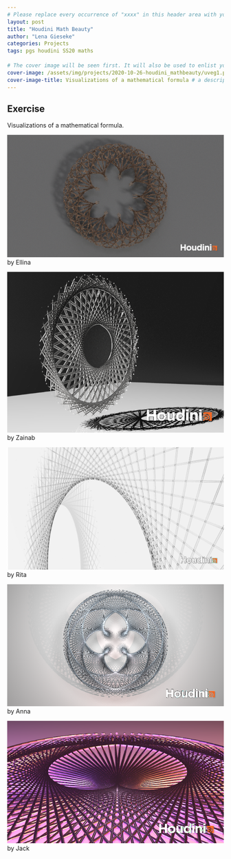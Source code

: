 ```yaml
---
# Please replace every occurrence of "xxxx" in this header area with your personal information.
layout: post
title: "Houdini Math Beauty"
author: "Lena Gieseke"
categories: Projects
tags: pgs houdini SS20 maths

# The cover image will be seen first. It will also be used to enlist your project amonst others.
cover-image: /assets/img/projects/2020-10-26-houdini_mathbeauty/uveg1.png # choose your desired image file format — must be supported by web browsers — only one
cover-image-title: Visualizations of a mathematical formula # a descriptive title for the image
---
```


## Exercise

Visualizations of a mathematical formula.

![pgs_ss20_tutorial_02_nurmukhametova_01](/assets/img/projects/2020-10-26-houdini_mathbeauty/pgs_ss20_tutorial_02_nurmukhametova_01.png)  
by Ellina

![pgs_ss20_tutorial_01_tariq_2](/assets/img/projects/2020-10-26-houdini_mathbeauty/pgs_ss20_tutorial_01_tariq_2.png)  
by Zainab

![uveg1](/assets/img/projects/2020-10-26-houdini_mathbeauty/uveg1.png)  
by Rita

![pgs_ss20_tutorial_02_eschenbacher_01](/assets/img/projects/2020-10-26-houdini_mathbeauty/pgs_ss20_tutorial_02_eschenbacher_01.png)  
by Anna

![02](/assets/img/projects/2020-10-26-houdini_mathbeauty/02.png)  
by Jack

